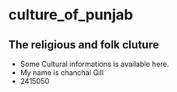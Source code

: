 # culture_of_punjab

## The religious and folk cluture

* Some Cultural informations is available here.
* My name is chanchal Gill
* 2415050
